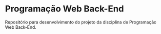 # Programação Web Back-End
Repositório para desenvolvimento do projeto da disciplina de Programação Web Back-End.
